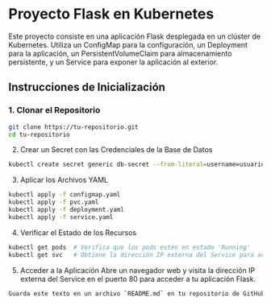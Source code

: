 # Proyecto Flask en Kubernetes

Este proyecto consiste en una aplicación Flask desplegada en un clúster de Kubernetes. Utiliza un ConfigMap para la configuración, un Deployment para la aplicación, un PersistentVolumeClaim para almacenamiento persistente, y un Service para exponer la aplicación al exterior.

## Instrucciones de Inicialización

### 1. Clonar el Repositorio

```sh
git clone https://tu-repositorio.git
cd tu-repositorio
```

2. Crear un Secret con las Credenciales de la Base de Datos

```sh
kubectl create secret generic db-secret --from-literal=username=usuario --from-literal=password=contraseña
```

3. Aplicar los Archivos YAML

```sh
kubectl apply -f configmap.yaml
kubectl apply -f pvc.yaml
kubectl apply -f deployment.yaml
kubectl apply -f service.yaml
```

4. Verificar el Estado de los Recursos
```sh
kubectl get pods  # Verifica que los pods estén en estado 'Running'
kubectl get svc   # Obtiene la dirección IP externa del Service para acceder a la aplicación
```

5. Acceder a la Aplicación
Abre un navegador web y visita la dirección IP externa del Service en el puerto 80 para acceder a tu aplicación Flask.
```sh
Guarda este texto en un archivo `README.md` en tu repositorio de GitHub para proporcionar una guía clara y estructurada sobre cómo inicializar y desplegar tu proyecto Flask en Kubernetes.
```